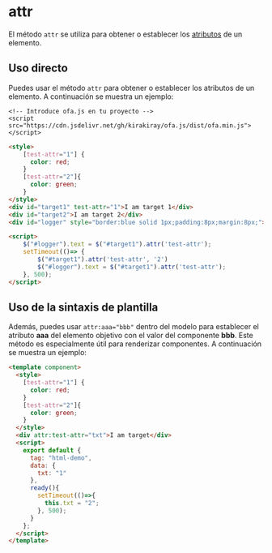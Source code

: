 # attr

El método `attr` se utiliza para obtener o establecer los [atributos](https://developer.mozilla.org/es/docs/Web/API/Element/attributes) de un elemento.

## Uso directo

Puedes usar el método `attr` para obtener o establecer los atributos de un elemento. A continuación se muestra un ejemplo:

<html-viewer>

```
<!-- Introduce ofa.js en tu proyecto -->
<script src="https://cdn.jsdelivr.net/gh/kirakiray/ofa.js/dist/ofa.min.js"></script>
```

```html
<style>
    [test-attr="1"] {
      color: red;
    }
    [test-attr="2"]{
      color: green;
    }
</style>
<div id="target1" test-attr="1">I am target 1</div>
<div id="target2">I am target 2</div>
<div id="logger" style="border:blue solid 1px;padding:8px;margin:8px;">logger</div>

<script>
    $("#logger").text = $("#target1").attr('test-attr');
    setTimeout(()=> {
        $("#target1").attr('test-attr', '2')
        $("#logger").text = $("#target1").attr('test-attr');
    }, 500);
</script>
```

</html-viewer>

## Uso de la sintaxis de plantilla

Además, puedes usar `attr:aaa="bbb"` dentro del modelo para establecer el atributo **aaa** del elemento objetivo con el valor del componente **bbb**. Este método es especialmente útil para renderizar componentes. A continuación se muestra un ejemplo:

<comp-viewer comp-name="html-demo">

```html
<template component>
  <style>
    [test-attr="1"] {
      color: red;
    }
    [test-attr="2"]{
      color: green;
    }
  </style>
  <div attr:test-attr="txt">I am target</div>
  <script>
    export default {
      tag: "html-demo",
      data: {
        txt: "1"
      },
      ready(){
        setTimeout(()=>{
          this.txt = "2";
        }, 500);
      }
    };
  </script>
</template>
```

</comp-viewer>